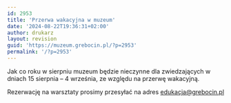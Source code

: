 ```yaml
---
id: 2953
title: 'Przerwa wakacyjna w muzeum'
date: '2024-08-22T19:36:31+02:00'
author: drukarz
layout: revision
guid: 'https://muzeum.grebocin.pl/?p=2953'
permalink: '/?p=2953'
---
```


Jak co roku w sierpniu muzeum będzie nieczynne dla zwiedzających w dniach 15 sierpnia – 4 września, ze względu na przerwę wakacyjną.

Rezerwację na warsztaty prosimy przesyłać na adres edukacja@grebocin.pl